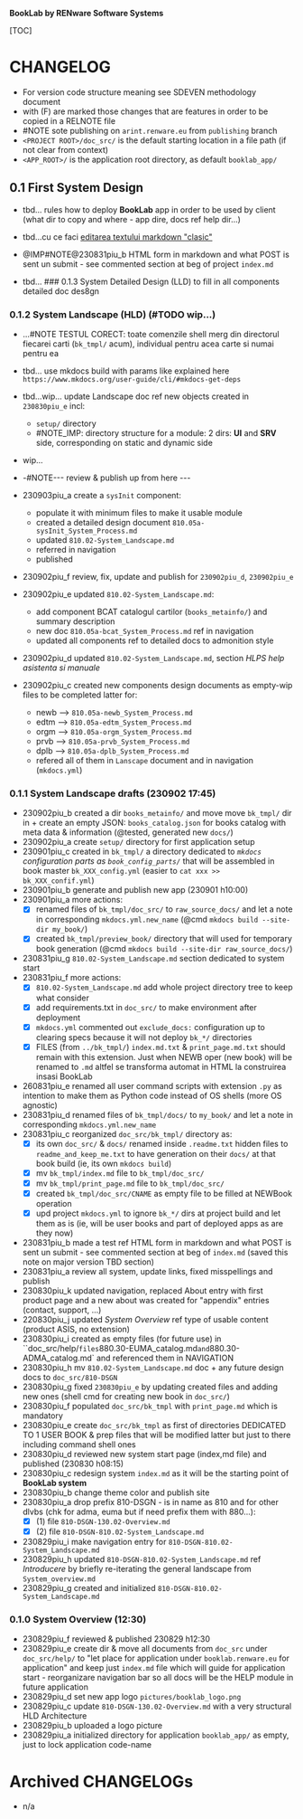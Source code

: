 **BookLab by RENware Software Systems**

[TOC]


# CHANGELOG

- For version code structure meaning see SDEVEN methodology document
- with (F) are marked those changes that are features in order to be copied in a RELNOTE file
- #NOTE sote publishing on `arint.renware.eu` from `publishing` branch
- `<PROJECT ROOT>/doc_src/` is the default starting location in a file path (if not clear from context)
- `<APP_ROOT>/` is the application root directory, as default `booklab_app/`



## 0.1 First System Design


* tbd... rules how to deploy **BookLab** app in order to be used by client (what dir to copy and where - app dire, docs ref help dir...)

* tbd...cu ce faci [editarea textului markdown "clasic"](https://blog.miguelgrinberg.com/post/flask-pagedown-markdown-editor-extension-for-flask-wtf)

* @IMP#NOTE@230831piu_b HTML form in markdown and what POST is sent un submit - see commented section at beg of project `index.md`

* tbd... ### 0.1.3 System Detailed Design (LLD) to fill in all components detailed doc des8gn



### 0.1.2 System Landscape (HLD) (#TODO wip...)

* ...#NOTE TESTUL CORECT: toate comenzile shell merg din directorul fiecarei carti (`bk_tmpl/` acum), individual pentru acea carte si numai pentru ea

* tbd... use mkdocs build with params like explained here `https://www.mkdocs.org/user-guide/cli/#mkdocs-get-deps`

* tbd...wip... update Landscape doc ref new objects created in `230830piu_e` incl:
    * `setup/` directory
    * #NOTE_IMP: directory structure for a module: 2 dirs: __UI__ and __SRV__ side, corresponding on static and dynamic side



* wip...

* -#NOTE--- review & publish up from here ---

* 230903piu_a create a `sysInit` component:
    * populate it with minimum files to make it usable module
    * created a detailed design document `810.05a-sysInit_System_Process.md`
    * updated `810.02-System_Landscape.md`
    * referred in navigation
    * published
* 230902piu_f review, fix, update and publish for `230902piu_d`, `230902piu_e`
* 230902piu_e updated `810.02-System_Landscape.md`:
    * add component BCAT catalogul cartilor (`books_metainfo/`) and summary description
    * new doc  `810.05a-bcat_System_Process.md` ref in navigation
    * updated all components ref to detailed docs to admonition style
* 230902piu_d updated `810.02-System_Landscape.md`, section _HLPS help asistenta si manuale_
* 230902piu_c created new components design documents as empty-wip files to be completed latter for:
    * newb --> `810.05a-newb_System_Process.md`
    * edtm --> `810.05a-edtm_System_Process.md`
    * orgm --> `810.05a-orgm_System_Process.md`
    * prvb --> `810.05a-prvb_System_Process.md`
    * dplb --> `810.05a-dplb_System_Process.md`
    * refered all of them in `Lanscape` document and in navigation (`mkdocs.yml`)













### 0.1.1 System Landscape drafts (230902 17:45)

* 230902piu_b created a dir `books_metainfo/` and move move `bk_tmpl/` dir in + create an empty JSON: `books_catalog.json` for books catalog with meta data & information (@tested, generated new `docs/`)
* 230902piu_a create `setup/` directory for first application setup
* 230901piu_c created in `bk_tmpl/` a directory dedicated to *`mkdocs` configuration parts as `book_config_parts/`* that will be assembled in book master `bk_XXX_config.yml` (easier to `cat xxx >> bk_XXX_confif.yml`)
* 230901piu_b generate and publish new app (230901 h10:00)
* 230901piu_a more actions:
    * [x] renamed files of `bk_tmpl/doc_src/` to `raw_source_docs/` and let a note in corresponding `mkdocs.yml.new_name` (@cmd `mkdocs build --site-dir my_book/`)
    * [x] created `bk_tmpl/preview_book/` directory that will used for temporary book generation (@cmd `mkdocs build --site-dir raw_source_docs/`)
* 230831piu_g `810.02-System_Landscape.md` section dedicated to system start
* 230831piu_f more actions:
    * [x] `810.02-System_Landscape.md` add whole project directory tree to keep what consider
    * [x] add requirements.txt in `doc_src/` to make environment after deployment
    * [x] `mkdocs.yml` commented out `exclude_docs:` configuration up to clearing specs because it will not deploy `bk_*/` directories
    * [x] FILES (from `../bk_tmpl/`) `index.md.txt` & `print_page.md.txt` should remain with this extension. Just when NEWB oper (new book) will be renamed to `.md` altfel se transforma automat in HTML la construirea insasi BookLab
* 260831piu_e renamed all user command scripts with extension `.py` as intention to make them as Python code instead of OS shells (more OS agnostic)
* 230831piu_d renamed files of `bk_tmpl/docs/` to `my_book/` and let a note in corresponding `mkdocs.yml.new_name`
* 230831piu_c reorganized `doc_src/bk_tmpl/` directory as:
    * [x] its own `doc_src/` & `docs/` renamed inside `.readme.txt` hidden files to `readme_and_keep_me.txt` to have generation on their `docs/` at that book build (ie, its own `mkdocs build`)
    * [x] mv `bk_tmpl/index.md` file to `bk_tmpl/doc_src/`
    * [x] mv `bk_tmpl/print_page.md` file to `bk_tmpl/doc_src/`
    * [x] created `bk_tmpl/doc_src/CNAME` as empty file to be filled at NEWBook operation
    * [x] upd project `mkdocs.yml` to ignore `bk_*/` dirs at project build and let them as is (ie, will be user books and part of deployed apps as are they now)
* 230831piu_b made a test ref HTML form in markdown and what POST is sent un submit - see commented section at beg of `index.md` (saved this note on major version TBD section)
* 230831piu_a review all system, update links, fixed misspellings and publish
* 230830piu_k updated navigation, replaced About entry with first product page and a new about was created for "appendix" entries (contact, support, ...)
* 220830piu_j updated _System Overview_ ref type of usable content (product ASIS, no extension)
* 230830piu_i created as empty files (for future use) in ``doc_src/help/` files `880.30-EUMA_catalog.md` and `880.30-ADMA_catalog.md` and referenced them in NAVIGATION
* 230830piu_h mv `810.02-System_Landscape.md` doc + any future design docs to `doc_src/810-DSGN`
* 230830piu_g fixed `230830piu_e` by updating created files and adding new ones (shell cmd for creating new book in `doc_src/`)
* 230830piu_f populated `doc_src/bk_tmpl` with `print_page.md` which is mandatory
* 230830piu_e create `doc_src/bk_tmpl` as first of directories DEDICATED TO 1 USER BOOK & prep files that will be modified latter but just to there including command shell ones
* 230830piu_d reviewed new system start page (index,md file) and published (230830 h08:15)
* 230830piu_c redesign system `index.md` as it will be the starting point of **BookLab system**
* 230830piu_b change theme color and publish site
* 230830piu_a drop prefix 810-DSGN - is in name as 810 and for other dlvbs (chk for adma, euma but if need prefix them with 880...):
    * [x] (1) file `810-DSGN-130.02-Overview.md`
    * [x] (2) file `810-DSGN-810.02-System_Landscape.md`
* 230829piu_i make navigation entry for `810-DSGN-810.02-System_Landscape.md`
* 230829piu_h updated `810-DSGN-810.02-System_Landscape.md` ref _Introducere_ by briefly re-iterating the general landscape from `System_overview.md`
* 230829piu_g created and initialized `810-DSGN-810.02-System_Landscape.md`




### 0.1.0 System Overview (12:30)

* 230829piu_f reviewed & published 230829 h12:30
* 230829piu_e create dir & move all documents from `doc_src` under `doc_src/help/` to "let place for application under `booklab.renware.eu` for application" and keep just `index.md` file which will guide for application start - reorganizare navigation bar so all docs will be the HELP module in future application
* 230829piu_d set new app logo `pictures/booklab_logo.png`
* 230829piu_c update `810-DSGN-130.02-Overview.md` with a very structural HLD Architecture
* 230829piu_b uploaded a logo picture
* 230829piu_a initialized directory for application `booklab_app/` as empty, just to lock application code-name













# Archived CHANGELOGs

* n/a


